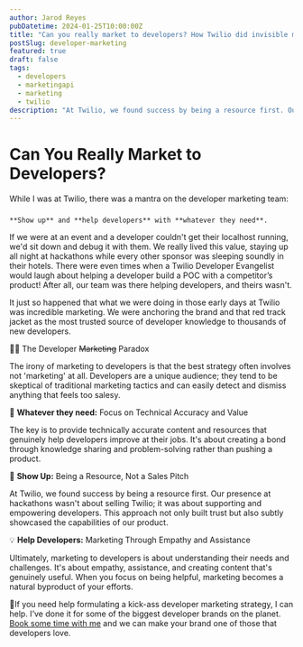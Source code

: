 ```yaml
---
author: Jarod Reyes
pubDatetime: 2024-01-25T10:00:00Z
title: "Can you really market to developers? How Twilio did invisible marketing."
postSlug: developer-marketing
featured: true
draft: false
tags:
  - developers
  - marketingapi
  - marketing
  - twilio
description: "At Twilio, we found success by being a resource first. Our presence at hackathons wasn't about selling Twilio; it was about supporting and empowering developers. This approach not only built trust but also subtly showcased the capabilities of our product."
---
```


# Can You Really Market to Developers?

While I was at Twilio, there was a mantra on the developer marketing team:

###

    **Show up** and **help developers** with **whatever they need**.

If we were at an event and a developer couldn't get their localhost running, we'd sit down and debug it with them. We really lived this value, staying up all night at hackathons while every other sponsor was sleeping soundly in their hotels. There were even times when a Twilio Developer Evangelist would laugh about helping a developer build a POC with a competitor’s product! After all, our team was there helping developers, and theirs wasn't.

It just so happened that what we were doing in those early days at Twilio was incredible marketing. We were anchoring the brand and that red track jacket as the most trusted source of developer knowledge to thousands of new developers.

👩‍💻 The Developer ~~Marketing~~ Paradox

The irony of marketing to developers is that the best strategy often involves not 'marketing' at all. Developers are a unique audience; they tend to be skeptical of traditional marketing tactics and can easily detect and dismiss anything that feels too salesy.

🚀 **Whatever they need:** Focus on Technical Accuracy and Value

The key is to provide technically accurate content and resources that genuinely help developers improve at their jobs. It's about creating a bond through knowledge sharing and problem-solving rather than pushing a product.

🔧 **Show Up:** Being a Resource, Not a Sales Pitch

At Twilio, we found success by being a resource first. Our presence at hackathons wasn't about selling Twilio; it was about supporting and empowering developers. This approach not only built trust but also subtly showcased the capabilities of our product.

💡 **Help Developers:** Marketing Through Empathy and Assistance

Ultimately, marketing to developers is about understanding their needs and challenges. It's about empathy, assistance, and creating content that's genuinely useful. When you focus on being helpful, marketing becomes a natural byproduct of your efforts.

🤔If you need help formulating a kick-ass developer marketing strategy, I can help. I’ve done it for some of the biggest developer brands on the planet. [Book some time with me](https://calendly.com/jarod-reyes/devmarketing) and we can make your brand one of those that developers love.
